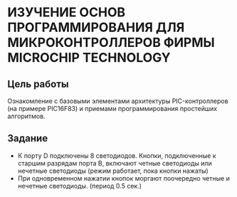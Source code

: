 # ИЗУЧЕНИЕ ОСНОВ ПРОГРАММИРОВАНИЯ ДЛЯ МИКРОКОНТРОЛЛЕРОВ ФИРМЫ MICROCHIP TECHNOLOGY
## Цель работы
Ознакомление с базовыми элементами архитектуры PIC-контроллеров (на
примере PIC16F83) и приемами программирования простейших алгоритмов.
## Задание 
* К порту D подключены 8 светодиодов. Кнопки, подключенные к
старшим разрядам порта B, включают четные светодиоды или нечетные
светодиоды (режим работает, пока кнопки нажаты)
* При одновременном нажатии кнопок моргают поочередно четные и
нечетные светодиоды. (период 0.5 сек.)